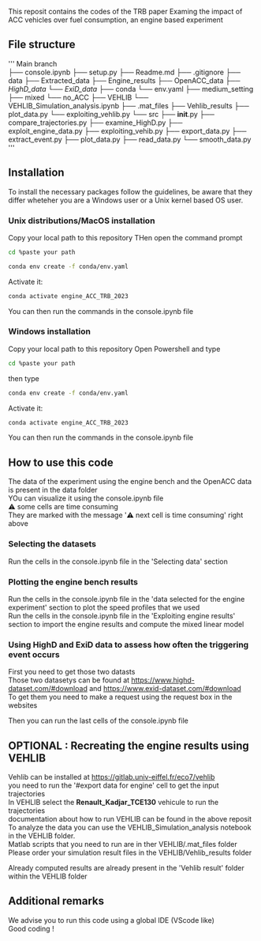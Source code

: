This reposit contains the codes of the TRB paper Examing the impact of ACC vehicles over fuel consumption, an engine based experiment<br>

## File structure

'''
Main branch   
    ├── console.ipynb
    ├── setup.py
    ├── Readme.md 
    ├── .gitignore
    ├── data
        ├── Extracted_data
        ├── Engine_results
        ├── OpenACC_data
        ├── *HighD_data*
        └──  *ExiD_data*
    ├── conda
        └──  env.yaml
        ├── medium_setting
        ├── mixed
        └── no_ACC
    ├── VEHLIB
        └── VEHLIB_Simulation_analysis.ipynb
        ├── .mat_files
        ├── Vehlib_results
        ├── plot_data.py
        └── exploiting_vehlib.py
    └── src
        ├── __init__.py
        ├── compare_trajectories.py
        ├── examine_HighD.py
        ├── exploit_engine_data.py
        ├── exploiting_vehib.py
        ├── export_data.py
        ├── extract_event.py
        ├── plot_data.py
        ├── read_data.py
        └── smooth_data.py
'''
## Installation
To install the necessary packages follow the guidelines, be aware that they differ wheteher you are a Windows user or a Unix kernel based OS user.
### Unix distributions/MacOS installation

Copy your local path to this repository
THen open the command prompt
````bash
cd %paste your path
````

````bash
conda env create -f conda/env.yaml
````

Activate it:
````bash
conda activate engine_ACC_TRB_2023
````

You can then run the commands in the console.ipynb file 

### Windows installation
Copy your local path to this repository
Open Powershell and type
````bash
cd %paste your path
````

then type 
````bash
conda env create -f conda/env.yaml
````

Activate it:
````bash
conda activate engine_ACC_TRB_2023
````

You can then run the commands in the console.ipynb file 

## How to use this code

The data of the experiment using the engine bench and the OpenACC data is present in the data folder<br>
YOu can visualize it using the console.ipynb file<br>
⚠️ some cells are time consuming<br>
They are marked with the message 	'⚠️ next cell is time consuming' right above<br>
### Selecting the datasets
Run the cells in the console.ipynb file in the 'Selecting data' section<br>
### Plotting the engine bench results
Run the cells in the console.ipynb file in the 'data selected for the engine experiment' section to plot the speed profiles that we used<br>
Run the cells in the console.ipynb file in the 'Exploiting engine results' section to import the engine results and compute the mixed linear model<br>

### Using HighD and ExiD data to assess how often the triggering event occurs

First you need to get those two datasts<br>
Those two datasetys can be found at https://www.highd-dataset.com/#download and https://www.exid-dataset.com/#download<br>
To get them you need to make a request using the request box in the websites<br>

Then you can run the last cells of the console.ipynb file
## OPTIONAL : Recreating the engine results using VEHLIB 

Vehlib can be installed at https://gitlab.univ-eiffel.fr/eco7/vehlib<br>
you need to run the '#export data for engine' cell to get the input trajectories<br>
In VEHLIB select the **Renault_Kadjar_TCE130** vehicule to run the trajectories<br>
documentation about how to run VEHLIB can be found in the above reposit<br>
To analyze the data you can use the VEHLIB_Simulation_analysis notebook in the VEHLIB folder.<br>
Matlab scripts that you need to run are in ther VEHLIB/.mat_files folder<br>
Please order your simulation result files in the VEHLIB/Vehlib_results folder<br>

Already computed results are already present in the 'Vehlib result' folder within the VEHLIB folder

## Additional remarks

We advise you to run this code using a global IDE (VScode like) <br>
Good coding !